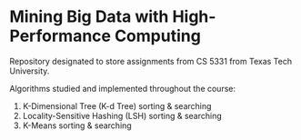 # Mining Big Data with High-Performance Computing

Repository designated to store assignments from CS 5331 from Texas Tech University.

Algorithms studied and implemented throughout the course:

1. K-Dimensional Tree (K-d Tree) sorting & searching
2. Locality-Sensitive Hashing (LSH) sorting & searching
3. K-Means sorting & searching